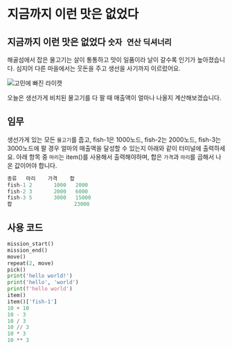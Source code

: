 # 지금까지 이런 맛은 없었다

## 지금까지 이런 맛은 없었다 `숫자 연산` `딕셔너리`

해골섬에서 잡은 물고기는 살이 통통하고 맛이 일품이라 날이 갈수록 인기가 높아졌습니다. 심지어 다른 마을에서는 웃돈을 주고 생선을 사기까지 이르렀어요.

![고민에 빠진 라이캣](./story4-1.png)

오늘은 생선가게 비치된 물고기를 다 팔 때 매출액이 얼마나 나올지 계산해보겠습니다.


## 임무

생선가게 있는 모든 `물고기`를 줍고, fish-1은 1000노드, fish-2는 2000노드, fish-3는 3000노드에 팔 경우 얼마의 매출액을 달성할 수 있는지 아래와 같이 터미널에 출력하세요. 아래 항목 중 `마리`는 item()를 사용해서 출력해야하며, 합은 `가격`과 `마리`를 곱해서 나온 값이어야 합니다. 
```python
종류   마리    가격    합
fish-1 2       1000   2000
fish-2 3       2000   6000
fish-3 5       3000   15000
합                    23000
```


## 사용 코드

```python
mission_start()
mission_end()
move()
repeat(2, move)
pick()
print('hello world!')
print('hello', 'world')
print(f'hello world')
item()
item()['fish-1']
10 + 10
10 - 3
10 / 3
10 // 3
10 * 3
10 ** 3
```
